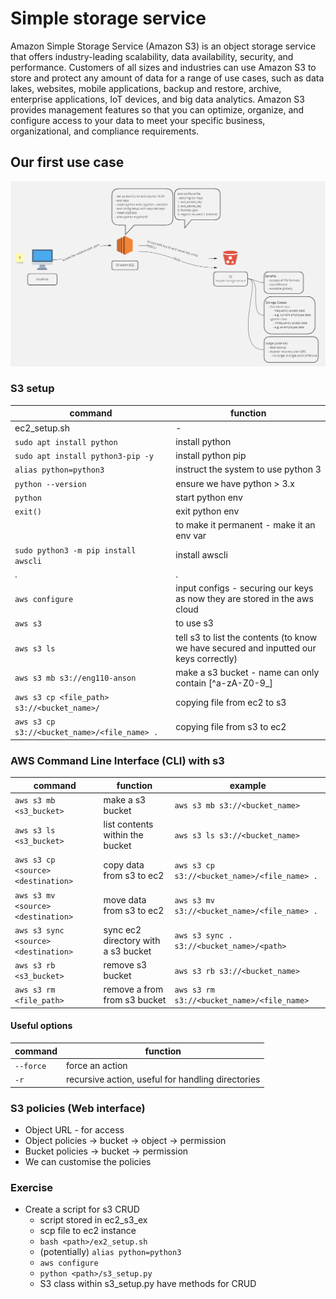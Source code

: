 # Simple storage service  

Amazon Simple Storage Service (Amazon S3) is an object storage service that offers industry-leading scalability, data availability, security, and performance. Customers of all sizes and industries can use Amazon S3 to store and protect any amount of data for a range of use cases, such as data lakes, websites, mobile applications, backup and restore, archive, enterprise applications, IoT devices, and big data analytics. Amazon S3 provides management features so that you can optimize, organize, and configure access to your data to meet your specific business, organizational, and compliance requirements.  

## Our first use case  

![](images/s3.png)

### S3 setup
command | function
--- | ---
ec2_setup.sh | -
`sudo apt install python` | install python
`sudo apt install python3-pip -y` | install python pip
`alias python=python3` | instruct the system to use python 3
`python --version` | ensure we have python > 3.x
`python` | start python env
`exit()` | exit python env
` `| to make it permanent - make it an env var
`sudo python3 -m pip install awscli` | install awscli
. | .
`aws configure` | input configs - securing our keys as now they are stored in the aws cloud
`aws s3` | to use s3
`aws s3 ls` | tell s3 to list the contents (to know we have secured and inputted our keys correctly)
`aws s3 mb s3://eng110-anson` | make a s3 bucket - name can only contain [^a-zA-Z0-9_]
`aws s3 cp <file_path> s3://<bucket_name>/` | copying file from ec2 to s3
`aws s3 cp s3://<bucket_name>/<file_name> .` | copying file from s3 to ec2

### AWS Command Line Interface (CLI) with s3
command | function | example
--- | --- | ---
`aws s3 mb <s3_bucket>` | make a s3 bucket | `aws s3 mb s3://<bucket_name>`
`aws s3 ls <s3_bucket>` | list contents within the bucket | `aws s3 ls s3://<bucket_name>`
`aws s3 cp <source> <destination>` | copy data from s3 to ec2 | `aws s3 cp s3://<bucket_name>/<file_name> .`
`aws s3 mv <source> <destination>` | move data from s3 to ec2 | `aws s3 mv s3://<bucket_name>/<file_name> .`
`aws s3 sync <source> <destination>` | sync ec2 directory with a s3 bucket | `aws s3 sync . s3://<bucket_name>/<path>`
`aws s3 rb <s3_bucket>` | remove s3 bucket | `aws s3 rb s3://<bucket_name>`
`aws s3 rm <file_path>` | remove a from from s3 bucket | `aws s3 rm s3://<bucket_name>/<file_name>`

#### Useful options
command | function
--- | --- 
`--force` | force an action
`-r` | recursive action, useful for handling directories

### S3 policies (Web interface)
- Object URL - for access
- Object policies -> bucket -> object -> permission
- Bucket policies -> bucket -> permission
- We can customise the policies

### Exercise
- Create a script for s3 CRUD
  - script stored in ec2_s3_ex
  - scp file to ec2 instance
  - `bash <path>/ex2_setup.sh`
  - (potentially) `alias python=python3`
  - `aws configure`
  - `python <path>/s3_setup.py`
  - S3 class within s3_setup.py have methods for CRUD
